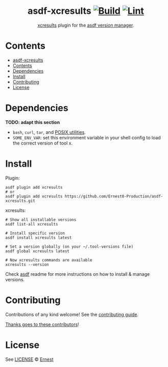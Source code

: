 <div align="center">

# asdf-xcresults [![Build](https://github.com/Ernest0-Production/asdf-xcresults/actions/workflows/build.yml/badge.svg)](https://github.com/Ernest0-Production/asdf-xcresults/actions/workflows/build.yml) [![Lint](https://github.com/Ernest0-Production/asdf-xcresults/actions/workflows/lint.yml/badge.svg)](https://github.com/Ernest0-Production/asdf-xcresults/actions/workflows/lint.yml)

[xcresults](https://github.com/eroshenkoam/xcresults/blob/main/README.md) plugin for the [asdf version manager](https://asdf-vm.com).

</div>

# Contents

- [asdf-xcresults  ](#asdf-xcresults--)
- [Contents](#contents)
- [Dependencies](#dependencies)
- [Install](#install)
- [Contributing](#contributing)
- [License](#license)

# Dependencies

**TODO: adapt this section**

- `bash`, `curl`, `tar`, and [POSIX utilities](https://pubs.opengroup.org/onlinepubs/9699919799/idx/utilities.html).
- `SOME_ENV_VAR`: set this environment variable in your shell config to load the correct version of tool x.

# Install

Plugin:

```shell
asdf plugin add xcresults
# or
asdf plugin add xcresults https://github.com/Ernest0-Production/asdf-xcresults.git
```

xcresults:

```shell
# Show all installable versions
asdf list-all xcresults

# Install specific version
asdf install xcresults latest

# Set a version globally (on your ~/.tool-versions file)
asdf global xcresults latest

# Now xcresults commands are available
xcresults --version
```

Check [asdf](https://github.com/asdf-vm/asdf) readme for more instructions on how to
install & manage versions.

# Contributing

Contributions of any kind welcome! See the [contributing guide](contributing.md).

[Thanks goes to these contributors](https://github.com/Ernest0-Production/asdf-xcresults/graphs/contributors)!

# License

See [LICENSE](LICENSE) © [Ernest](https://github.com/Ernest0-Production/)
